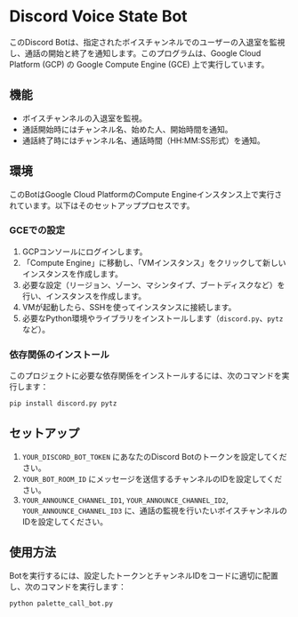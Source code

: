 # Discord Voice State Bot

このDiscord Botは、指定されたボイスチャンネルでのユーザーの入退室を監視し、通話の開始と終了を通知します。このプログラムは、Google Cloud Platform (GCP) の Google Compute Engine (GCE) 上で実行しています。

## 機能

- ボイスチャンネルの入退室を監視。
- 通話開始時にはチャンネル名、始めた人、開始時間を通知。
- 通話終了時にはチャンネル名、通話時間（HH:MM:SS形式）を通知。

## 環境

このBotはGoogle Cloud PlatformのCompute Engineインスタンス上で実行されています。以下はそのセットアッププロセスです。

### GCEでの設定

1. GCPコンソールにログインします。
2. 「Compute Engine」に移動し、「VMインスタンス」をクリックして新しいインスタンスを作成します。
3. 必要な設定（リージョン、ゾーン、マシンタイプ、ブートディスクなど）を行い、インスタンスを作成します。
4. VMが起動したら、SSHを使ってインスタンスに接続します。
5. 必要なPython環境やライブラリをインストールします（`discord.py`、`pytz`など）。

### 依存関係のインストール

このプロジェクトに必要な依存関係をインストールするには、次のコマンドを実行します：

```bash
pip install discord.py pytz
```

## セットアップ

1. `YOUR_DISCORD_BOT_TOKEN` にあなたのDiscord Botのトークンを設定してください。
2. `YOUR_BOT_ROOM_ID` にメッセージを送信するチャンネルのIDを設定してください。
3. `YOUR_ANNOUNCE_CHANNEL_ID1`, `YOUR_ANNOUNCE_CHANNEL_ID2`, `YOUR_ANNOUNCE_CHANNEL_ID3` に、通話の監視を行いたいボイスチャンネルのIDを設定してください。

## 使用方法

Botを実行するには、設定したトークンとチャンネルIDをコードに適切に配置し、次のコマンドを実行します：

```bash
python palette_call_bot.py
```
